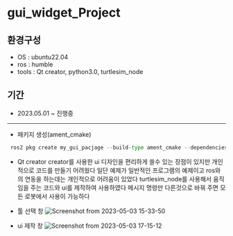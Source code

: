 # gui_widget_Project

## 환경구성
- OS : ubuntu22.04 
- ros : humble
- tools : Qt creator, python3.0, turtlesim_node

## 기간
- 2023.05.01 ~ 진행중

-----
- 패키지 생성(ament_cmake)
  
```python
 ros2 pkg create my_gui_pacjage --build-type ament_cmake --dependencies geometry_msgs python_qt_binding qt_gui_py_common rclpy rqt_py_common std_srvs ament_lint_auto ament_lint_common
```
- Qt creator
  creator를 사용한 ui 디자인을 편리하게 쓸수 있는 장점이 있지만 개인적으로 코드를 만들기 어려웠다 일단 예제가 일반적인 프로그램의 예제이고 ros와의 연동을 하는데는 개인적으로 어려움이 있었다 turtlesim_node를 사용해서 움직임을 주는 코드와 ui를 제작하여 사용하였다 메시지 명령만 다른것으로 바꿔 주면 모든 로봇에서 사용이 가능하다 

- 툴 선택 창
![Screenshot from 2023-05-03 15-33-50](https://user-images.githubusercontent.com/84003327/235856652-3f8f9778-eb57-4d36-adc8-e9222a131a70.png)
- ui 제작 창
![Screenshot from 2023-05-03 17-15-12](https://user-images.githubusercontent.com/84003327/235864325-dbe71a5c-7e22-4e4a-a818-cf6110a99fee.png)
